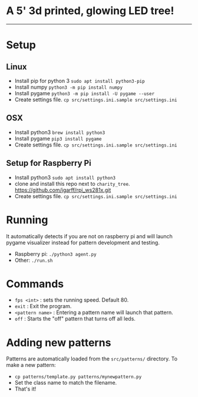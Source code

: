 # A 5' 3d printed, glowing LED tree!

-----------------------

# Setup

## Linux
- Install pip for python 3 `sudo apt install python3-pip`
- Install numpy `python3 -m pip install numpy`
- Install pygame `python3 -m pip install -U pygame --user`
- Create settings file. `cp src/settings.ini.sample src/settings.ini`

## OSX
- Install python3 `brew install python3`
- Install pygame `pip3 install pygame`
- Create settings file. `cp src/settings.ini.sample src/settings.ini`

## Setup for Raspberry Pi
- Install python3 `sudo apt install python3`
- clone and install this repo next to `charity_tree`. https://github.com/jgarff/rpi_ws281x.git
- Create settings file. `cp src/settings.ini.sample src/settings.ini`


# Running
It automatically detects if you are not on raspberry pi and will launch
pygame visualizer instead for pattern development and testing. 

- Raspberry pi: `./python3 agent.py`
- Other: `./run.sh`


# Commands
- `fps <int>` : sets the running speed. Default 80.
- `exit` : Exit the program.
- `<pattern name>` : Entering a pattern name will launch that pattern.
- `off` : Starts the "off" pattern that turns off all leds.


# Adding new patterns
Patterns are automatically loaded from the `src/patterns/` directory.
To make a new pattern:
- `cp patterns/template.py patterns/mynewpattern.py`
- Set the class name to match the filename.
- That's it!

